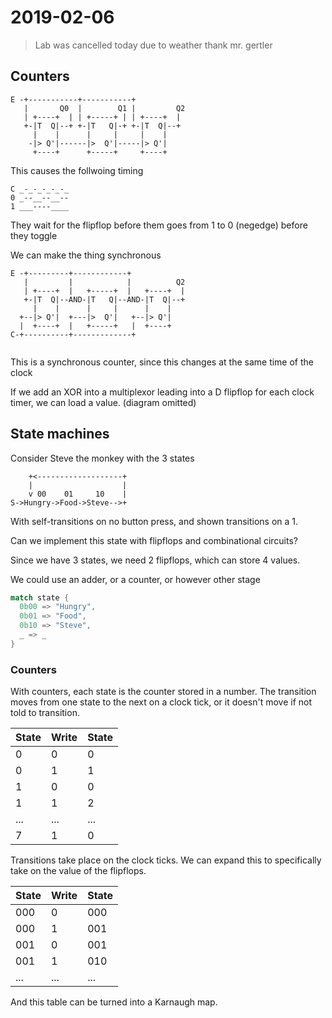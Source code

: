 # 2019-02-06

> Lab was cancelled today due to weather
> thank mr. gertler

## Counters

```
E -+-----------+-----------+
   |       Q0  |        Q1 |         Q2
   | +----+  | | +-----+ | | +----+  |
   +-|T  Q|--+ +-|T   Q|-+ +-|T  Q|--+
     |    |      |     |     |    |
    -|> Q'|------|>  Q'|-----|> Q'|
     +----+      +-----+     +----+
```


This causes the follwoing timing

```
C _-_-_-_-_-_
0 _--__--__--
1 ___----____
```

They wait for the flipflop before them goes from 1 to 0 (negedge) before they toggle

We can make the thing synchronous
```
E -+---------+------------+
   |         |            |          Q2
   | +----+  |   +-----+  |   +----+  |
   +-|T  Q|--AND-|T   Q|--AND-|T  Q|--+
     |    |      |     |      |    |
  +--|> Q'|  +---|>  Q'|   +--|> Q'|
  |  +----+  |   +-----+   |  +----+
C-+----------+-------------+
     
```

This is a synchronous counter, since this changes at the same time of the clock

If we add an XOR into a multiplexor leading into a D flipflop for each clock timer, we can load a value. (diagram omitted)

## State machines

Consider Steve the monkey with the 3 states

```
    +<-------------------+
    |                    |
    v 00    01     10    |
S->Hungry->Food->Steve-->+
```

With self-transitions on no button press, and shown transitions on a 1. 

Can we implement this state with flipflops and combinational circuits?

Since we have 3 states, we need 2 flipflops, which can store 4 values.

We could use an adder, or a counter, or however other stage

```rust
match state {
  0b00 => "Hungry",
  0b01 => "Food",
  0b10 => "Steve",
  _ => _
}

```


### Counters
With counters, each state is the counter stored in a number. The transition moves from one state to the next on a clock tick, or it doesn't move if not told to transition.

|State|Write|State|
|-----|-----|-----|
|0    | 0   | 0   |
|0    | 1   | 1   |
|1    | 0   | 0   |
|1    | 1   | 2   |
|...  |...  |...  |
|7    | 1   | 0   |


Transitions take place on the clock ticks. We can expand this to specifically take on the value of the flipflops.


|State|Write|State|
|-----|-----|-----|
|000    | 0   | 000   |
|000    | 1   | 001   |
|001    | 0   | 001   |
|001    | 1   | 010   |
|...  |...  |...  |


And this table can be turned into a Karnaugh map.
